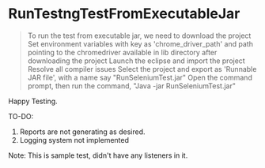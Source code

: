 # RunTestngTestFromExecutableJar
 >To run the test from executable jar, we need to download the project
 >Set environment variables with key as 'chrome_driver_path' and path pointing to the chromedriver available in lib directory after downloading the project
 >Launch the eclipse and import the project
 >Resolve all compiler issues
 >Select the project and export as 'Runnable JAR file', with a name say "RunSeleniumTest.jar"
 >Open the command prompt, then run the command, "Java -jar RunSeleniumTest.jar"
 
 Happy Testing. 
 
 TO-DO: 
 1) Reports are not generating as desired.
 2) Logging system not implemented
 
 Note: This is sample test, didn't have any listeners in it.
